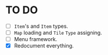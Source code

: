 # TO DO
- [ ] `Item`'s and `Item` types.
- [ ] `Map` loading and `Tile` `Type` assigning.
- [ ] Menu framework.
- [x] Redocument everything.
